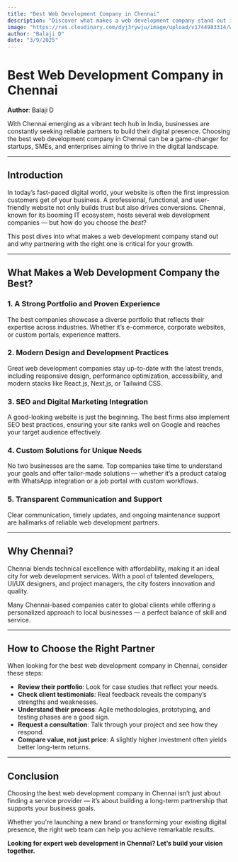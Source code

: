 ```yaml
---
title: "Best Web Development Company in Chennai"
description: "Discover what makes a web development company stand out in Chennai’s competitive digital space, and learn how to choose the right partner for your business growth."
image: "https://res.cloudinary.com/dyj3rywju/image/upload/v1744983314/Web-Developer-1_axt8xw.webp"
author: "Balaji D"
date: "3/9/2025"
---
```


# Best Web Development Company in Chennai

**Author**: Balaji D

With Chennai emerging as a vibrant tech hub in India, businesses are constantly seeking reliable partners to build their digital presence. Choosing the best web development company in Chennai can be a game-changer for startups, SMEs, and enterprises aiming to thrive in the digital landscape.

---

## Introduction

In today’s fast-paced digital world, your website is often the first impression customers get of your business. A professional, functional, and user-friendly website not only builds trust but also drives conversions. Chennai, known for its booming IT ecosystem, hosts several web development companies — but how do you choose the *best*?

This post dives into what makes a web development company stand out and why partnering with the right one is critical for your growth.

---

## What Makes a Web Development Company the Best?

### 1. A Strong Portfolio and Proven Experience

The best companies showcase a diverse portfolio that reflects their expertise across industries. Whether it’s e-commerce, corporate websites, or custom portals, experience matters.

### 2. Modern Design and Development Practices

Great web development companies stay up-to-date with the latest trends, including responsive design, performance optimization, accessibility, and modern stacks like React.js, Next.js, or Tailwind CSS.

### 3. SEO and Digital Marketing Integration

A good-looking website is just the beginning. The best firms also implement SEO best practices, ensuring your site ranks well on Google and reaches your target audience effectively.

### 4. Custom Solutions for Unique Needs

No two businesses are the same. Top companies take time to understand your goals and offer tailor-made solutions — whether it’s a product catalog with WhatsApp integration or a job portal with custom workflows.

### 5. Transparent Communication and Support

Clear communication, timely updates, and ongoing maintenance support are hallmarks of reliable web development partners.

---

## Why Chennai?

Chennai blends technical excellence with affordability, making it an ideal city for web development services. With a pool of talented developers, UI/UX designers, and project managers, the city fosters innovation and quality.

Many Chennai-based companies cater to global clients while offering a personalized approach to local businesses — a perfect balance of skill and service.

---

## How to Choose the Right Partner

When looking for the best web development company in Chennai, consider these steps:

- **Review their portfolio**: Look for case studies that reflect your needs.
- **Check client testimonials**: Real feedback reveals the company’s strengths and weaknesses.
- **Understand their process**: Agile methodologies, prototyping, and testing phases are a good sign.
- **Request a consultation**: Talk through your project and see how they respond.
- **Compare value, not just price**: A slightly higher investment often yields better long-term returns.

---

## Conclusion

Choosing the best web development company in Chennai isn’t just about finding a service provider — it’s about building a long-term partnership that supports your business goals.

Whether you're launching a new brand or transforming your existing digital presence, the right web team can help you achieve remarkable results.

**Looking for expert web development in Chennai? Let’s build your vision together.**
